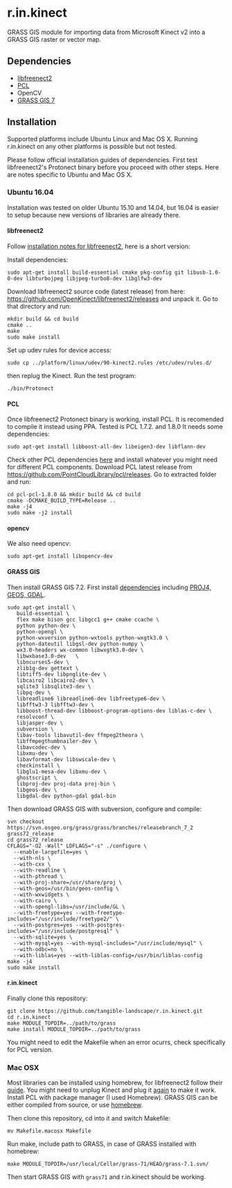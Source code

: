 # r.in.kinect
GRASS GIS module for importing data from Microsoft Kinect v2 into a GRASS GIS raster or vector map.

## Dependencies
 * [libfreenect2](https://github.com/OpenKinect/libfreenect2)
 * [PCL](http://pointclouds.org)
 * OpenCV
 * [GRASS GIS 7](https://grass.osgeo.org)

## Installation
Supported platforms include Ubuntu Linux and Mac OS X. Running r.in.kinect on any other platforms is possible but not tested.

Please follow official installation guides of dependencies. First test libfreenect2's Protonect binary before you proceed with other steps. Here are notes specific to Ubuntu and Mac OS X.

### Ubuntu 16.04
Installation was tested on older Ubuntu 15.10 and 14.04, but 16.04 is easier to setup because new versions of libraries are already there.
#### libfreenect2
Follow [installation notes for libfreenect2](https://github.com/OpenKinect/libfreenect2#debianubuntu-1404), here is a short version:

Install dependencies:

    sudo apt-get install build-essential cmake pkg-config git libusb-1.0-0-dev libturbojpeg libjpeg-turbo8-dev libglfw3-dev

Download libfreenect2 source code (latest release) from here:
https://github.com/OpenKinect/libfreenect2/releases
and unpack it. Go to that directory and run:

    mkdir build && cd build
    cmake .. 
    make
    sudo make install
    
Set up udev rules for device access:

    sudo cp ../platform/linux/udev/90-kinect2.rules /etc/udev/rules.d/
then replug the Kinect. Run the test program: 

    ./bin/Protonect


<!--Also I experienced problem with nvidia drivers. I used proprietary drivers installed through "Additional drivers" dialog but then I needed to uninstall package nvidia-opencl-idc-? and install ocl-icd-opencl-dev (but not sure if that did the trick)-->

#### PCL
Once libfreenect2 Protonect binary is working, install PCL. It is recomended to compile it instead using PPA. Tested is PCL 1.7.2. and 1.8.0 It needs some dependencies:

    sudo apt-get install libboost-all-dev libeigen3-dev libflann-dev
  
Check other PCL dependencies [here](http://pointclouds.org/documentation/tutorials/compiling_pcl_posix.php) and install whatever you might need for different PCL components.
Download PCL latest release from https://github.com/PointCloudLibrary/pcl/releases. Go to extracted folder and run:

    cd pcl-pcl-1.8.0 && mkdir build && cd build
    cmake -DCMAKE_BUILD_TYPE=Release ..
    make -j4
    sudo make -j2 install
#### opencv
We also need opencv:

    sudo apt-get install libopencv-dev

#### GRASS GIS
Then install GRASS GIS 7.2. First install [dependencies](https://grasswiki.osgeo.org/wiki/Compile_and_Install_Ubuntu#Current_stable_Ubuntu_version) including [PROJ4, GEOS, GDAL](https://grasswiki.osgeo.org/wiki/Compile_and_Install_Ubuntu#Using_pre-compiled_dev_Packages_for_PROJ.4.2C_GEOS_and_GDAL). 

    sudo apt-get install \
       build-essential \
       flex make bison gcc libgcc1 g++ cmake ccache \
       python python-dev \
       python-opengl \
       python-wxversion python-wxtools python-wxgtk3.0 \
       python-dateutil libgsl-dev python-numpy \
       wx3.0-headers wx-common libwxgtk3.0-dev \
       libwxbase3.0-dev   \
       libncurses5-dev \
       zlib1g-dev gettext \
       libtiff5-dev libpnglite-dev \
       libcairo2 libcairo2-dev \
       sqlite3 libsqlite3-dev \
       libpq-dev \
       libreadline6 libreadline6-dev libfreetype6-dev \
       libfftw3-3 libfftw3-dev \
       libboost-thread-dev libboost-program-options-dev liblas-c-dev \
       resolvconf \
       libjasper-dev \
       subversion \
       libav-tools libavutil-dev ffmpeg2theora \
       libffmpegthumbnailer-dev \
       libavcodec-dev \
       libxmu-dev \
       libavformat-dev libswscale-dev \
       checkinstall \
       libglu1-mesa-dev libxmu-dev \
       ghostscript \
       libproj-dev proj-data proj-bin \
       libgeos-dev \
       libgdal-dev python-gdal gdal-bin

Then download GRASS GIS with subversion, configure and compile:

    svn checkout https://svn.osgeo.org/grass/grass/branches/releasebranch_7_2 grass72_release
    cd grass72_release
    CFLAGS="-O2 -Wall" LDFLAGS="-s" ./configure \
      --enable-largefile=yes \
      --with-nls \
      --with-cxx \
      --with-readline \
      --with-pthread \
      --with-proj-share=/usr/share/proj \
      --with-geos=/usr/bin/geos-config \
      --with-wxwidgets \
      --with-cairo \
      --with-opengl-libs=/usr/include/GL \
      --with-freetype=yes --with-freetype-includes="/usr/include/freetype2/" \
      --with-postgres=yes --with-postgres-includes="/usr/include/postgresql" \
      --with-sqlite=yes \
      --with-mysql=yes --with-mysql-includes="/usr/include/mysql" \
      --with-odbc=no \
      --with-liblas=yes --with-liblas-config=/usr/bin/liblas-config
    make -j4
    sudo make install
    
#### r.in.kinect
Finally clone this repository:

    git clone https://github.com/tangible-landscape/r.in.kinect.git
    cd r.in.kinect
    make MODULE_TOPDIR=../path/to/grass
    make install MODULE_TOPDIR=../path/to/grass
    
You might need to edit the Makefile when an error ocurrs, check specifically for PCL version.


### Mac OSX
Most libraries can be installed using homebrew, for libfreenect2 follow their  [guide](https://github.com/OpenKinect/libfreenect2#mac-osx). You might need to unplug Kinect and plug it [again](https://github.com/OpenKinect/libfreenect2#protonect-complains-about-no-device-connected-or-failure-opening-device) to make it work. Install PCL with package manager (I used Homebrew). GRASS GIS can be either compiled from source, or use [homebrew](https://grasswiki.osgeo.org/wiki/Compiling_on_MacOSX_using_homebrew).

Then clone this repository, cd into it and switch Makefile:

    mv Makefile.macosx Makefile

Run make, include path to GRASS, in case of GRASS installed with homebrew:

    make MODULE_TOPDIR=/usr/local/Cellar/grass-71/HEAD/grass-7.1.svn/
    
Then start GRASS GIS with `grass71` and r.in.kinect should be working.




